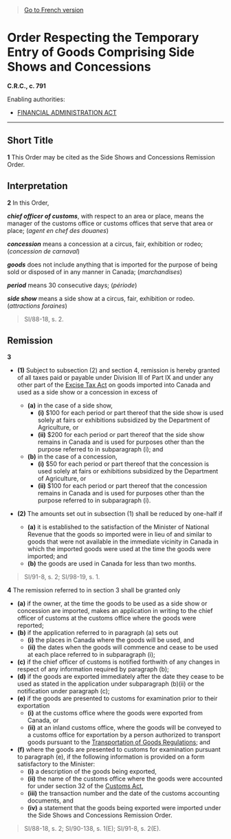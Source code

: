 > [Go to French version](/fr/Règlements/Codification%20des%20règlements%20du%20Canada/701-800/C.R.C.,%20ch.%20791.md)

# Order Respecting the Temporary Entry of Goods Comprising Side Shows and Concessions

**C.R.C., c. 791**

Enabling authorities: 
- [FINANCIAL ADMINISTRATION ACT](/en/Acts/Revised%20Statutes%20of%20Canada/F/F-11.md)

----------



## Short Title


**1** This Order may be cited as the Side Shows and Concessions Remission Order.




## Interpretation


**2** In this Order,

***chief officer of customs***, with respect to an area or place, means the manager of the customs office or customs offices that serve that area or place; (*agent en chef des douanes*)

***concession*** means a concession at a circus, fair, exhibition or rodeo; (*concession de carnaval*)

***goods*** does not include anything that is imported for the purpose of being sold or disposed of in any manner in Canada; (*marchandises*)

***period*** means 30 consecutive days; (*période*)

***side show*** means a side show at a circus, fair, exhibition or rodeo. (*attractions foraines*) 
> SI/88-18, s. 2.





## Remission


**3** 

- **(1)** Subject to subsection (2) and section 4, remission is hereby granted of all taxes paid or payable under Division III of Part IX and under any other part of the [Excise Tax Act](/en/Acts/Revised%20Statutes%20of%20Canada/E/E-15.md) on goods imported into Canada and used as a side show or a concession in excess of
	- **(a)** in the case of a side show,
		- **(i)** $100 for each period or part thereof that the side show is used solely at fairs or exhibitions subsidized by the Department of Agriculture, or
		- **(ii)** $200 for each period or part thereof that the side show remains in Canada and is used for purposes other than the purpose referred to in subparagraph (i); and
	- **(b)** in the case of a concession,
		- **(i)** $50 for each period or part thereof that the concession is used solely at fairs or exhibitions subsidized by the Department of Agriculture, or
		- **(ii)** $100 for each period or part thereof that the concession remains in Canada and is used for purposes other than the purpose referred to in subparagraph (i).

- **(2)** The amounts set out in subsection (1) shall be reduced by one-half if
	- **(a)** it is established to the satisfaction of the Minister of National Revenue that the goods so imported were in lieu of and similar to goods that were not available in the immediate vicinity in Canada in which the imported goods were used at the time the goods were imported; and
	- **(b)** the goods are used in Canada for less than two months.
> SI/91-8, s. 2; SI/98-19, s. 1.




**4** The remission referred to in section 3 shall be granted only
- **(a)** if the owner, at the time the goods to be used as a side show or concession are imported, makes an application in writing to the chief officer of customs at the customs office where the goods were reported;
- **(b)** if the application referred to in paragraph (a) sets out
	- **(i)** the places in Canada where the goods will be used, and
	- **(ii)** the dates when the goods will commence and cease to be used at each place referred to in subparagraph (i);
- **(c)** if the chief officer of customs is notified forthwith of any changes in respect of any information required by paragraph (b);
- **(d)** if the goods are exported immediately after the date they cease to be used as stated in the application under subparagraph (b)(ii) or the notification under paragraph (c);
- **(e)** if the goods are presented to customs for examination prior to their exportation
	- **(i)** at the customs office where the goods were exported from Canada, or
	- **(ii)** at an inland customs office, where the goods will be conveyed to a customs office for exportation by a person authorized to transport goods pursuant to the [Transportation of Goods Regulations](/en/Regulations/Statutory%20Orders%20and%20Regulations/86/1064.md); and
- **(f)** where the goods are presented to customs for examination pursuant to paragraph (e), if the following information is provided on a form satisfactory to the Minister:
	- **(i)** a description of the goods being exported,
	- **(ii)** the name of the customs office where the goods were accounted for under section 32 of the [Customs Act](/en/Acts/Statutes%20of%20Canada/1985/c.%201%20(2nd%20Supp.).md),
	- **(iii)** the transaction number and the date of the customs accounting documents, and
	- **(iv)** a statement that the goods being exported were imported under the Side Shows and Concessions Remission Order.
> SI/88-18, s. 2; SI/90-138, s. 1(E); SI/91-8, s. 2(E).



